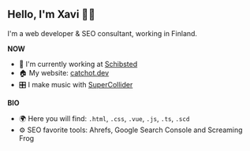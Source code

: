 
## Hello, I'm Xavi 👋🏻
I'm a web developer & SEO consultant, working in Finland.

**NOW**
- 🏢 I'm currently working at [Schibsted](https://schibsted.com/)
- 🏠 My website: [catchot.dev](https://catchot.dev/)
- 🎛 I make music with [SuperCollider](https://supercollider.github.io/)

**BIO**
- 🌍 Here you will find: `.html`, `.css`, `.vue`, `.js`, `.ts`, `.scd`
- ⚙️ SEO favorite tools: Ahrefs, Google Search Console and Screaming Frog

